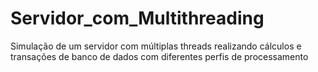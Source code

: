 # Servidor_com_Multithreading
Simulação de um servidor com múltiplas threads realizando cálculos e transações de banco de dados com diferentes perfis de processamento
